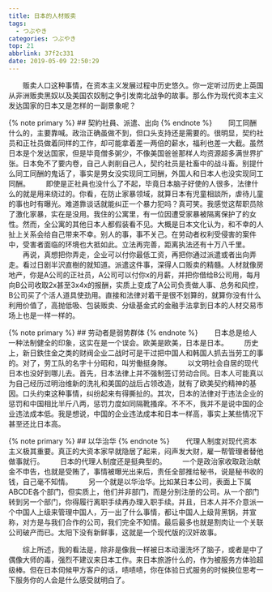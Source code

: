 ```yaml
---
title: 日本的人材贩卖
tags:
  - つぶやき
categories: つぶやき
top: 21
abbrlink: 37f2c331
date: 2019-05-09 22:50:29
---
```

&emsp;&emsp;贩卖人口这种事情，在资本主义发展过程中历史悠久。你一定听过历史上英国从非洲贩卖黑奴以及美国农奴制之争引发南北战争的故事。那么作为现代资本主义发达国家的日本又是怎样的一副景象呢？<!--more-->

{% note primary %}
    ## 契約社員、派遣、出向
{% endnote %}
&emsp;&emsp;同工同酬什么的，主要靠喊。政治正确虽做不到，但口头支持还是需要的。很明显，契约社员和正社员做着同样的工作，却可能拿着差一两倍的薪水，福利也差一大截。虽然日本是个发达国家，但是毕竟僧多粥少，不像美国爸爸那样人均资源超多满世界扩张。日本免不了要内卷，自己人剥削自己人，契约社员是社畜中的战斗畜。别提什么同工同酬的鬼话了，事实是男女没实现同工同酬，外国人和日本人也没实现同工同酬。
&emsp;&emsp;即使是正社員也没什么了不起，毕竟日本脑子好使的人很多，法律什么的就是用来绕过的。你看，在防止家暴领域，就算日本有児童相談所，虐待儿童的事也时有曝光。难道靠谈话就能纠正一个暴力犯吗？真可笑。我感觉这帮职员除了激化家暴，实在是没用。我住的公寓里，有一位因遭受家暴被隔离保护了的女性。然而，全公寓的其他日本人都假装看不见。大概是日本文化认为，和不幸的人扯上关系会给自己带来不幸。别人的事，事不关己。在劳动者权利受侵害的案件中，受害者面临的环境也大抵如此。立法再完善，距离执法还有十万八千里。
&emsp;&emsp;再说，真想把你弄走，企业可以付你最低工资，再把你通过派遣或者出向弄走。看过日剧半沢直樹的就知道。派遣这件事，深得人口贩卖的精髓。人材就像房地产，你是A公司的正社员，A公司可以付你x的月薪，并把你借给B公司用，每月向B公司收取2x甚至3x4x的报酬，实质上变成了A公司负责做人事、总务和风控，B公司买了个活人道具使劲用。直接和法律对着干是很不划算的，就算你没有什么利用价值了，高抛低吸、包装贩卖、分级基金式的金融手法拿到日本的人材交易市场上也是一样一样的。

{% note primary %}
    ## 劳动者是弱势群体
{% endnote %}
&emsp;&emsp;日本总是给人一种法制健全的印象，这实在是一个误会。欧美是欧美，日本是日本。
&emsp;&emsp;历史上，新日鉄住金之类的财阀企业二战时可是干过把中国人和韩国人抓去当劳工的事的。对了，劳工队的名字十分昭和，叫労働挺身隊。
&emsp;&emsp;以文明社会自居的现代日本也没好到哪儿去。首先，日本法律上并不强制签订劳动合同。日本人可能真以为自己经历过明治维新的洗礼和美国的战后占领改造，就有了欧美契约精神的基因。口头约束这种事情，纠纷起来有得撕扯的。其次，日本的法律对于违法企业的惩罚和中国相比半斤八两，惩罚力度如同隔靴搔痒。不不不，我并不是说中国的企业违法成本低。我是想说，中国的企业违法成本和日本一样高，事实上某些情况下甚至还比日本高。

{% note primary %}
    ## 以华治华
{% endnote %}
&emsp;&emsp;代理人制度对现代资本主义极其重要。真正的大资本家早就隐居了起来，闷声发大财，雇一帮管理者替他做事就行。
&emsp;&emsp;日本的代理人制度还是挺典型的。
&emsp;&emsp;一个是政治家收取政治献金不申告，也就是受贿了，事情被曝光出来后，责任全部推给秘书，说是秘书收的钱，自己毫不知情。
&emsp;&emsp;另一个就是以华治华。比如某日本公司，表面上下属ABCDE各个部门，但实质上，他们并非部门，而是分别注册的公司。从一个部门转到另一个部门，你得履行离职手续再办理入职手续。并且，日本人并不介意派一个中国人上级来管理中国人，万一出了什么事情，都让中国人上级背黑锅，并宣称，对方是与我们合作的公司，我们完全不知情。最后最多也就是割肉让一个关联公司破产而已。太阳下没有新鲜事，这就是一个现代版的汉奸故事。


&emsp;&emsp;综上所述，我的看法是，除非是像我一样被日本动漫洗坏了脑子，或者是中了偶像大师的毒，强烈不建议来日本工作。来日本旅游什么的，作为被服务方体验超级棒。但在日本伺候甲方客户的话，啧啧啧，你在体验日式服务的时候换位思考一下服务你的人会是什么感受就明白了。